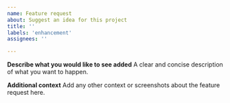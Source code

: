 ```yaml
---
name: Feature request
about: Suggest an idea for this project
title: ''
labels: 'enhancement'
assignees: ''

---
```


**Describe what you would like to see added**
A clear and concise description of what you want to happen.

**Additional context**
Add any other context or screenshots about the feature request here.
